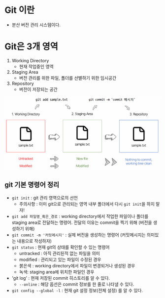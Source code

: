 # Git 이란
* 분산 버전 관리 시스템이다.

# Git은 3개 영역
1. Working Directory
    * 현재 작업중인 영역
2. Staging Area
    * 버전 관리를 위한 파일, 폴더를 선별하기 위한 임시공간
3. Repository
    * 버전이 저장되는 공간

![git_basic](./asset/git_basic.png)

## git 기본 명령어 정리
* `git init` : git 관리 영역으로의 선언
    * 주의사항 : 이미 git으로 관리되는 영역 내부 폴더에서 다시 `git init`을 하지 말자!
* `git add 파일명_혹은_경로` : working directory에서 작업한 파일이나 폴더를 staging area로 전달하는 명령어. 전달의 이유는 commit을 찍기 위해 (버전을 생성하기 위해)
* `git commit -m '커밋메시지'` : 실제 버전을 생성하는 명령어 (커밋메시지는 의미있는 내용으로 작성하자)
* `git status` : 현재 git의 상태를 확인할 수 있는 명령어
    * untracked : 아직 관리된적 없는 파일을 의미
    * modified : 관리되고 있는 파일이 수정된 경우
    * 붉은색 : working directory에서 파일이 변경되거나 생성된 경우
    * 녹색: staging area에 위치한 파일인 경우
* 'git log' : 현재 저장된 commit 히스토리를 알 수 있다.
    * `--online` : 해당 옵션은 commit 정보를 한 줄로 나타낼 수 있다.
* `git config --global -l` : 현재 git 설정 정보(전체 설정) 를 알 수 있다. 
